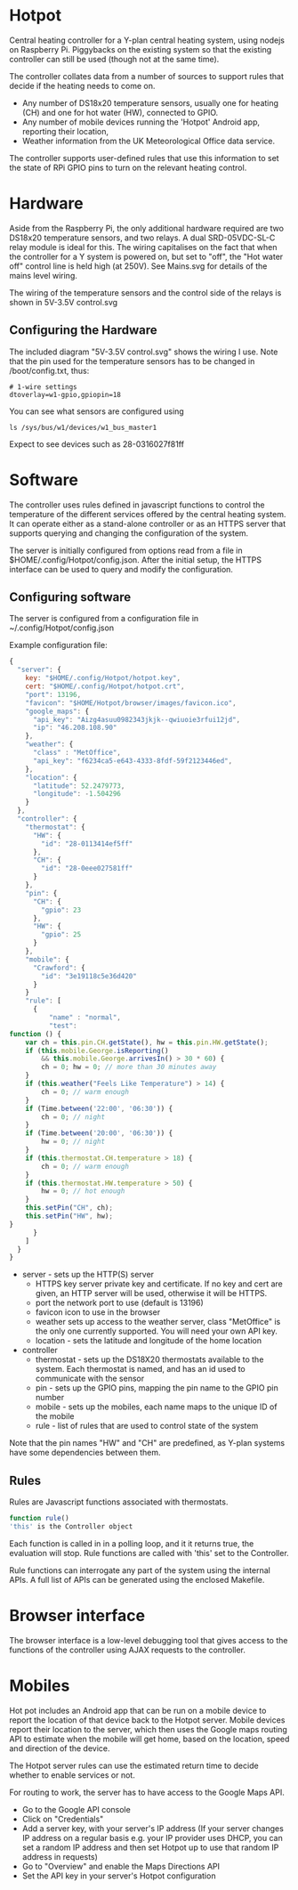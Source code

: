 # Hotpot

Central heating controller for a Y-plan central heating system, using
nodejs on Raspberry Pi. Piggybacks on the existing system so that the existing
controller can still be used (though not at the same time).

The controller collates data from a number of sources to support rules that
decide if the heating needs to come on.
- Any number of DS18x20 temperature sensors, usually one for heating (CH) and one for hot water (HW), connected to GPIO.
- Any number of mobile devices running the 'Hotpot' Android app, reporting their location,
- Weather information from the UK Meteorological Office data service.

The controller supports user-defined rules that use this information to set the state of RPi GPIO pins to turn on the relevant heating control.

# Hardware

Aside from the Raspberry Pi, the only additional hardware required are two DS18x20 temperature sensors, and two relays. A dual SRD-05VDC-SL-C relay module is ideal for this. The wiring capitalises on the fact that when the controller for a Y system is powered on, but set to "off", the "Hot water off" control line is held high (at 250V). See Mains.svg for details of the mains level wiring.

The wiring of the temperature sensors and the control side of the relays is shown in 5V-3.5V control.svg

## Configuring the Hardware

The included diagram "5V-3.5V control.svg" shows the wiring I use. Note that the
pin used for the temperature sensors has to be changed in /boot/config.txt,
thus:

```
# 1-wire settings
dtoverlay=w1-gpio,gpiopin=18
```
You can see what sensors are configured using 
```
ls /sys/bus/w1/devices/w1_bus_master1
```
Expect to see devices such as 28-0316027f81ff

# Software

The controller uses rules defined in javascript functions to control
the temperature of the different services offered by the central heating
system. It can operate either as a stand-alone controller or as an HTTPS
server that supports querying and changing the configuration of the system.

The server is initially configured from options read from a file in
$HOME/.config/Hotpot/config.json. After the initial setup, the HTTPS interface
can be used to query and modify the configuration.

## Configuring software

The server is configured from a configuration file
in ~/.config/Hotpot/config.json

Example configuration file:
```Javascript
{
  "server": {
    key: "$HOME/.config/Hotpot/hotpot.key",
    cert: "$HOME/.config/Hotpot/hotpot.crt",
    "port": 13196,
    "favicon": "$HOME/Hotpot/browser/images/favicon.ico",
    "google_maps": {
      "api_key": "Aizg4asuu0982343jkjk--qwiuoie3rfui12jd",
      "ip": "46.208.108.90"
    },
    "weather": {
      "class" : "MetOffice",
      "api_key": "f6234ca5-e643-4333-8fdf-59f2123446ed",
    },
    "location": {
      "latitude": 52.2479773,
      "longitude": -1.504296
    }
  },
  "controller": {
    "thermostat": {
      "HW": {
        "id": "28-0113414ef5ff"
      },
      "CH": {
        "id": "28-0eee027581ff"
      }
    },
    "pin": {
      "CH": {
        "gpio": 23
      },
      "HW": {
        "gpio": 25
      }
    },
    "mobile": {
      "Crawford": {
        "id": "3e19118c5e36d420"
      }
    }
    "rule": [
      {
          "name" : "normal",
          "test":
function () {
    var ch = this.pin.CH.getState(), hw = this.pin.HW.getState();
    if (this.mobile.George.isReporting()
        && this.mobile.George.arrivesIn() > 30 * 60) {
        ch = 0; hw = 0; // more than 30 minutes away
    }
    if (this.weather("Feels Like Temperature") > 14) {
        ch = 0; // warm enough
    }
    if (Time.between('22:00', '06:30')) {
        ch = 0; // night
    }
    if (Time.between('20:00', '06:30')) {
        hw = 0; // night
    }
    if (this.thermostat.CH.temperature > 18) {
        ch = 0; // warm enough
    }
    if (this.thermostat.HW.temperature > 50) {
        hw = 0; // hot enough
    }
    this.setPin("CH", ch);
    this.setPin("HW", hw);
}
      }
    ]
  }
}
```
- server - sets up the HTTP(S) server
  - HTTPS key server private key and certificate. If no key and cert are given, an HTTP server will be used, otherwise it will be HTTPS.
  - port the network port to use (default is 13196)
  - favicon icon to use in the browser
  - weather sets up access to the weather server, class "MetOffice" is the only one currently supported. You will need your own API key.
  - location - sets the latitude and longitude of the home location
- controller
  - thermostat - sets up the DS18X20 thermostats available to the system. Each thermostat is named, and has an id used to communicate with the sensor
  - pin - sets up the GPIO pins, mapping the pin name to the GPIO pin number
  - mobile - sets up the mobiles, each name maps to the unique ID of the mobile
  - rule - list of rules that are used to control state of the system

Note that the pin names "HW" and "CH" are predefined, as Y-plan systems have
some dependencies between them.

## Rules

Rules are Javascript functions associated with thermostats.
```Javascript
function rule()
'this' is the Controller object
```
Each function is called in in a polling loop, and it it returns true,
the evaluation will stop. Rule functions are called with 'this' set to
the Controller.

Rule functions can interrogate any part of the system using the internal APIs. A full list of APIs can be generated using the enclosed Makefile.

# Browser interface

The browser interface is a low-level debugging tool that gives access to the
functions of the controller using AJAX requests to the controller.

# Mobiles

Hot pot includes an Android app that can be run on a mobile device to report
the location of that device back to the Hotpot server. 
Mobile devices report their location to the server, which then uses the
Google maps routing API to estimate when the mobile will get home, based on
the location, speed and direction of the device.

The Hotpot server rules can use the estimated return time to decide whether
to enable services or not.

For routing to work, the server has to have access to the Google Maps API.

* Go to the Google API console
* Click on "Credentials"
* Add a server key, with your server's IP address
(If your server changes IP address on a regular basis e.g. your IP provider
uses DHCP, you can set a random IP address and then set Hotpot up to use
that random IP address in requests)
* Go to "Overview" and enable the Maps Directions API
* Set the API key in your server's Hotpot configuration
